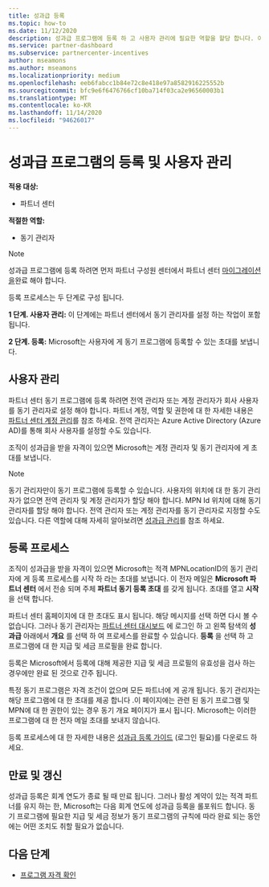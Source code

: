 ```yaml
---
title: 성과급 등록
ms.topic: how-to
ms.date: 11/12/2020
description: 성과급 프로그램에 등록 하 고 사용자 관리에 필요한 역할을 할당 합니다. 이 문서에서는 등록 프로세스를 설명 합니다.
ms.service: partner-dashboard
ms.subservice: partnercenter-incentives
author: mseamons
ms.author: mseamons
ms.localizationpriority: medium
ms.openlocfilehash: eeb6fabcc1b84e72c8e418e97a8582916225552b
ms.sourcegitcommit: bfc9e6f6476766cf10ba714f03ca2e96560003b1
ms.translationtype: MT
ms.contentlocale: ko-KR
ms.lasthandoff: 11/14/2020
ms.locfileid: "94626017"
---
```

# <a name="enrollment-and-user-management-in-the-incentives-program"></a>성과급 프로그램의 등록 및 사용자 관리

**적용 대상:**

- 파트너 센터

**적절한 역할:**

- 동기 관리자

>[!NOTE]
>성과급 프로그램에 등록 하려면 먼저 파트너 구성원 센터에서 파트너 센터 [마이그레이션을](prepare-pmc-pc-migration.md)완료 해야 합니다.

등록 프로세스는 두 단계로 구성 됩니다.

**1 단계. 사용자 관리:** 이 단계에는 파트너 센터에서 동기 관리자를 설정 하는 작업이 포함 됩니다.

**2 단계. 등록:** Microsoft는 사용자에 게 동기 프로그램에 등록할 수 있는 초대를 보냅니다.

## <a name="user-management"></a>사용자 관리

파트너 센터 동기 프로그램에 등록 하려면 전역 관리자 또는 계정 관리자가 회사 사용자를 동기 관리자로 설정 해야 합니다. 파트너 계정, 역할 및 권한에 대 한 자세한 내용은 [파트너 센터 계정 관리](partner-center-account-setup.md)를 참조 하세요. 전역 관리자는 Azure Active Directory (Azure AD)를 통해 회사 사용자를 설정할 수도 있습니다.

조직이 성과급을 받을 자격이 있으면 Microsoft는 계정 관리자 및 동기 관리자에 게 초대를 보냅니다.

>[!NOTE]
>동기 관리자만이 동기 프로그램에 등록할 수 있습니다. 사용자의 위치에 대 한 동기 관리자가 없으면 전역 관리자 및 계정 관리자가 할당 해야 합니다. MPN Id 위치에 대해 동기 관리자를 할당 해야 합니다. 전역 관리자 또는 계정 관리자를 동기 관리자로 지정할 수도 있습니다. 다른 역할에 대해 자세히 알아보려면 [성과급 관리](permissions-overview.md#manage-incentives)를 참조 하세요.

## <a name="enrollment-process"></a>등록 프로세스

조직이 성과급을 받을 자격이 있으면 Microsoft는 적격 MPNLocationID의 동기 관리자에 게 등록 프로세스를 시작 하 라는 초대를 보냅니다. 이 전자 메일은 **Microsoft 파트너 센터** 에서 전송 되며 주체 **파트너 동기 등록 초대** 를 갖게 됩니다. 초대를 열고 **시작** 을 선택 합니다.

파트너 센터 홈페이지에 대 한 초대도 표시 됩니다. 해당 메시지를 선택 하면 다시 볼 수 없습니다. 그러나 동기 관리자는 [파트너 센터 대시보드](https://partner.microsoft.com/dashboard/) 에 로그인 하 고 왼쪽 탐색의 **성과급** 아래에서 **개요** 를 선택 하 여 프로세스를 완료할 수 있습니다. **등록** 을 선택 하 고 프로그램에 대 한 지급 및 세금 프로필을 완료 합니다.

등록은 Microsoft에서 등록에 대해 제공한 지급 및 세금 프로필의 유효성을 검사 하는 경우에만 완료 된 것으로 간주 됩니다.

특정 동기 프로그램은 자격 조건이 없으며 모든 파트너에 게 공개 됩니다. 동기 관리자는 해당 프로그램에 대 한 초대를 제공 합니다 .이 페이지에는 관련 된 동기 프로그램 및 MPN에 대 한 권한이 있는 경우 동기 개요 페이지가 표시 됩니다. Microsoft는 이러한 프로그램에 대 한 전자 메일 초대를 보내지 않습니다.

등록 프로세스에 대 한 자세한 내용은 [성과급 등록 가이드](https://partner.microsoft.com/resources/detail/partner-center-incentives-enrollment-pdf) (로그인 필요)를 다운로드 하세요.

## <a name="expiration-and-renewal"></a>만료 및 갱신

성과급 등록은 회계 연도가 종료 될 때 만료 됩니다. 그러나 활성 계약이 있는 적격 파트너를 유지 하는 한, Microsoft는 다음 회계 연도에 성과급 등록을 롤포워드 합니다. 동기 프로그램에 필요한 지급 및 세금 정보가 동기 프로그램의 규칙에 따라 완료 되는 동안에는 어떤 조치도 취할 필요가 없습니다.

## <a name="next-steps"></a>다음 단계

- [프로그램 자격 확인](incentives-determined-your-program-eligibility.md)
